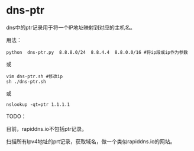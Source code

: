 # dns-ptr

dns中的ptr记录用于将一个IP地址映射到对应的主机名。

用法：

```
python  dns-ptr.py  8.8.8.0/24  8.8.4.4  8.8.0.0/16 #将ip段或ip作为参数
```

或

```
vim dns-ptr.sh #修改ip
sh ./dns-ptr.sh 
```

或

```
nslookup -qt=ptr 1.1.1.1
```

TODO：

目前，rapiddns.io不包括ptr记录。

扫描所有Ipv4地址的prt记录，获取域名，做一个类似rapiddns.io的网站。
